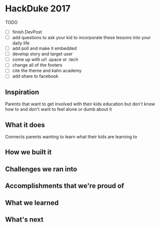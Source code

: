 # HackDuke 2017

TODO
- [ ] finish DevPost
- [ ] add questions to ask your kid to incorporate these lessons into your daily life
- [ ] add poll and make it embedded
- [ ] develop story and target user
- [ ] come up with url .space or .tech
- [ ] change all of the footers
- [ ] cite the theme and kahn academy
- [ ] add share to facebook

## Inspiration

Parents that want to get involved with their kids education but don't know how to and don't want to feel alone or dumb about it

## What it does

Connects parents wanting to learn what their kids are learning to 

## How we built it



## Challenges we ran into



## Accomplishments that we're proud of



## What we learned

## What's next

